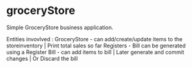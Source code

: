 # groceryStore

Simple GroceryStore business application.

Entities invovlved :
GroceryStore - can add/create/update items to the storeinventory | Print total sales so far
Registers - Bill can be generated using a Register
Bill - can add items to bill | Later generate and commit changes | Or Discard the bill
